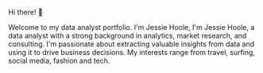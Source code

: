 Hi there! 👋 

Welcome to my data analyst portfolio. I'm Jessie Hoole,  I'm Jessie Hoole, a data analyst with a strong background in analytics, market research, and consulting. I'm passionate about extracting valuable insights from data and using it to drive business decisions. 
My interests range from travel, surfing, social media, fashion and tech.
